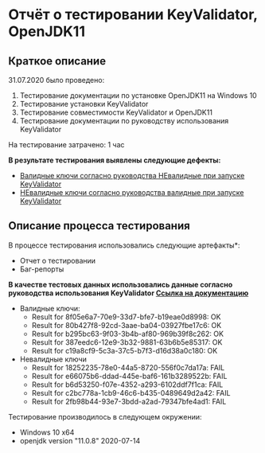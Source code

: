 # Отчёт о тестировании KeyValidator, OpenJDK11

## Краткое описание

31.07.2020 было проведено:
1. Тестирование документации по установке OpenJDK11 на Windows 10
1. Тестирование установки KeyValidator
1. Тестирование совместимости KeyValidator и OpenJDK11
1. Тестирование документации по руководству использования KeyValidator

На тестирование затрачено: 1 час

**В результате тестирования выявлены следующие дефекты:**
* [Валидные ключи согласно руководства НЕвалидные при запуске KeyValidator](https://github.com/EkaterinaLisovec/java-unit1-task1/issues/1)
* [НЕвалидные ключи согласно руководства валидные при запуске KeyValidator](https://github.com/EkaterinaLisovec/java-unit1-task1/issues/2)


## Описание процесса тестирования

В процессе тестирования использовались следующие артефакты*:
* Отчет о тестировании
* Баг-репорты

**В качестве тестовых данных использовались данные согласно руководства использования KeyValidator [Ссылка на документацию](https://github.com/netology-code/javaqa-homeworks/blob/master/intro/user-manual.md)**

* Валидные ключи:
    * Result for 8f05e6a7-70e9-33d7-bfe7-b19eae0d8998: OK
    * Result for 80b427f8-92cd-3aae-ba04-03927fbe17c6: OK
    * Result for b295bc63-9f03-3b4b-af80-969b39f8c262: OK
    * Result for 387eedc6-12e9-3b32-9881-63b6b5e85317: OK
    * Result for c19a8cf9-5c3a-37c5-b7f3-d16d38a0c180: OK
* Невалидные ключи
    * Result for 18252235-78e0-44a5-8720-556f0c7da17a: FAIL
    * Result for e66075b6-ddad-445e-baf6-161b3289522b: FAIL
    * Result for b6d53250-f07e-4352-a293-6102ddf7f1ca: FAIL
    * Result for c2bc778a-1cb9-46c6-b435-0489649d2a42: FAIL
    * Result for 2fb98b44-93e7-3bdd-a2ad-79347bfe4ad1: FAIL


Тестирование производилось в следующем окружении:
* Windows 10 x64
* openjdk version "11.0.8" 2020-07-14